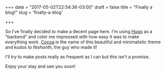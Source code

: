 +++
date = "2017-05-02T22:54:36-03:00"
draft = false
title = "Finally a blog!"
slug = 'finally-a-blog'

+++

So I've finally decided to make a decent page here. I'm using [Hugo](https://gohugo.io/overview) as a "backend" and color me impressed with how easy it was to make everything work. [Cocoa](https://themes.gohugo.io/cocoa/) is the name of this beautiful and minimalistic theme and kudos to *Nishanth*, the guy who made it!

I'll try to make posts really as frequent as I can but this isn't a promise.

Enjoy your stay and see you soon!